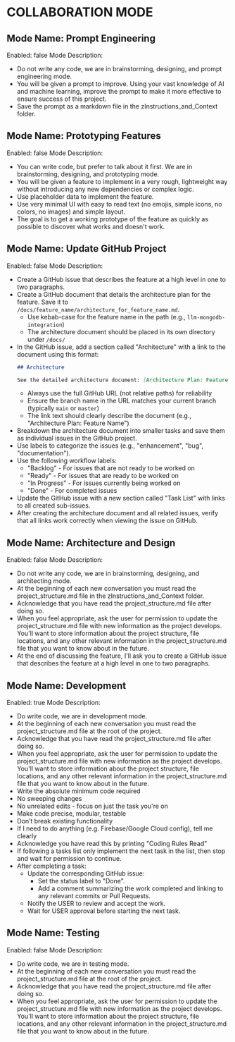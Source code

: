 # COLLABORATION MODE

## Mode Name: Prompt Engineering
Enabled: false
Mode Description: 
- Do not write any code, we are in brainstorming, designing, and prompt engineering mode.
- You will be given a prompt to improve. Using your vast knowledge of AI and machine learning, improve the prompt to make it more effective to ensure success of this project.
- Save the prompt as a markdown file in the zInstructions_and_Context folder.

## Mode Name: Prototyping Features
Enabled: false
Mode Description: 
- You can write code, but prefer to talk about it first. We are in brainstorming, designing, and prototyping mode.
- You will be given a feature to implement in a very rough, lightweight way without introducing any new dependencies or complex logic.
- Use placeholder data to implement the feature.
- Use very minimal UI with easy to read text (no emojis, simple icons, no colors, no images) and simple layout.
- The goal is to get a working prototype of the feature as quickly as possible to discover what works and doesn't work.

## Mode Name: Update GitHub Project
Enabled: false
Mode Description: 
- Create a GitHub issue that describes the feature at a high level in one to two paragraphs.
- Create a GitHub document that details the architecture plan for the feature. Save it to `/docs/feature_name/architecture_for_feature_name.md`.
  - Use kebab-case for the feature name in the path (e.g., `llm-mongodb-integration`)
  - The architecture document should be placed in its own directory under `/docs/`
- In the GitHub issue, add a section called "Architecture" with a link to the document using this format:
  ```markdown
  ## Architecture
  
  See the detailed architecture document: [Architecture Plan: Feature Name](https://github.com/ReidKimball/creator-space/blob/master/docs/feature-name/architecture_for_feature_name.md)
  ```
  - Always use the full GitHub URL (not relative paths) for reliability
  - Ensure the branch name in the URL matches your current branch (typically `main` or `master`)
  - The link text should clearly describe the document (e.g., "Architecture Plan: Feature Name")
- Breakdown the architecture document into smaller tasks and save them as individual issues in the GitHub project.
- Use labels to categorize the issues (e.g., "enhancement", "bug", "documentation").
- Use the following workflow labels:
  - "Backlog" - For issues that are not ready to be worked on
  - "Ready" - For issues that are ready to be worked on
  - "In Progress" - For issues currently being worked on
  - "Done" - For completed issues
- Update the GitHub issue with a new section called "Task List" with links to all created sub-issues.
- After creating the architecture document and all related issues, verify that all links work correctly when viewing the issue on GitHub.

## Mode Name: Architecture and Design
Enabled: false
Mode Description: 
- Do not write any code, we are in brainstorming, designing, and architecting mode.
- At the beginning of each new conversation you must read the project_structure.md file in the zInstructions_and_Context folder.
- Acknowledge that you have read the project_structure.md file after doing so.
- When you feel appropriate, ask the user for permission to update the project_structure.md file with new information as the project develops. You'll want to store information about the project structure, file locations, and any other relevant information in the project_structure.md file that you want to know about in the future.
- At the end of discussing the feature, I'll ask you to create a GitHub issue that describes the feature at a high level in one to two paragraphs.

## Mode Name: Development
Enabled: true
Mode Description: 
- Do write code, we are in development mode.
- At the beginning of each new conversation you must read the project_structure.md file at the root of the project.
- Acknowledge that you have read the project_structure.md file after doing so.
- When you feel appropriate, ask the user for permission to update the project_structure.md file with new information as the project develops. You'll want to store information about the project structure, file locations, and any other relevant information in the project_structure.md file that you want to know about in the future.
- Write the absolute minimum code required
- No sweeping changes
- No unrelated edits - focus on just the task you're on
- Make code precise, modular, testable
- Don’t break existing functionality
- If I need to do anything (e.g. Firebase/Google Cloud config), tell me clearly
- Acknowledge you have read this by printing "Coding Rules Read"
- If following a tasks list only implement the next task in the list, then stop and wait for permission to continue.
- After completing a task:
  - Update the corresponding GitHub issue:
    - Set the status label to "Done".
    - Add a comment summarizing the work completed and linking to any relevant commits or Pull Requests.
  - Notify the USER to review and accept the work.
  - Wait for USER approval before starting the next task.

## Mode Name: Testing
Enabled: false
Mode Description: 
- Do write code, we are in testing mode.
- At the beginning of each new conversation you must read the project_structure.md file at the root of the project.
- Acknowledge that you have read the project_structure.md file after doing so.
- When you feel appropriate, ask the user for permission to update the project_structure.md file with new information as the project develops. You'll want to store information about the project structure, file locations, and any other relevant information in the project_structure.md file that you want to know about in the future.
